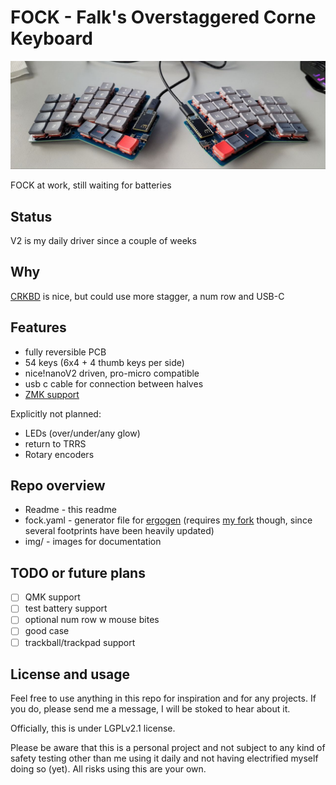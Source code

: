 # FOCK - Falk's Overstaggered Corne Keyboard

![FOCK at work, no batteries](img/spreadatwork1.jpg)

FOCK at work, still waiting for batteries

## Status

V2 is my daily driver since a couple of weeks

## Why

[CRKBD](https://github.com/foostan/crkbd) is nice, but could use more stagger, a num row and USB-C

## Features

* fully reversible PCB
* 54 keys (6x4 + 4 thumb keys per side)
* nice!nanoV2 driven, pro-micro compatible
* usb c cable for connection between halves
* [ZMK support](https://github.com/elfalko/fock-zmk)

Explicitly not planned:

* LEDs (over/under/any glow)
* return to TRRS
* Rotary encoders

## Repo overview

* Readme - this readme
* fock.yaml - generator file for [ergogen](https://github.com/ergogen/ergogen) (requires [my fork](https://github.com/elfalko/ergogen) though, since several footprints have been heavily updated)
* img/ - images for documentation

## TODO or future plans

* [ ] QMK support
* [ ] test battery support
* [ ] optional num row w mouse bites
* [ ] good case
* [ ] trackball/trackpad support

## License and usage

Feel free to use anything in this repo for inspiration and for any projects.
If you do, please send me a message, I will be stoked to hear about it.

Officially, this is under LGPLv2.1 license.

Please be aware that this is a personal project and not subject to any kind of safety testing other than me using it daily and not having electrified myself doing so (yet).
All risks using this are your own.

